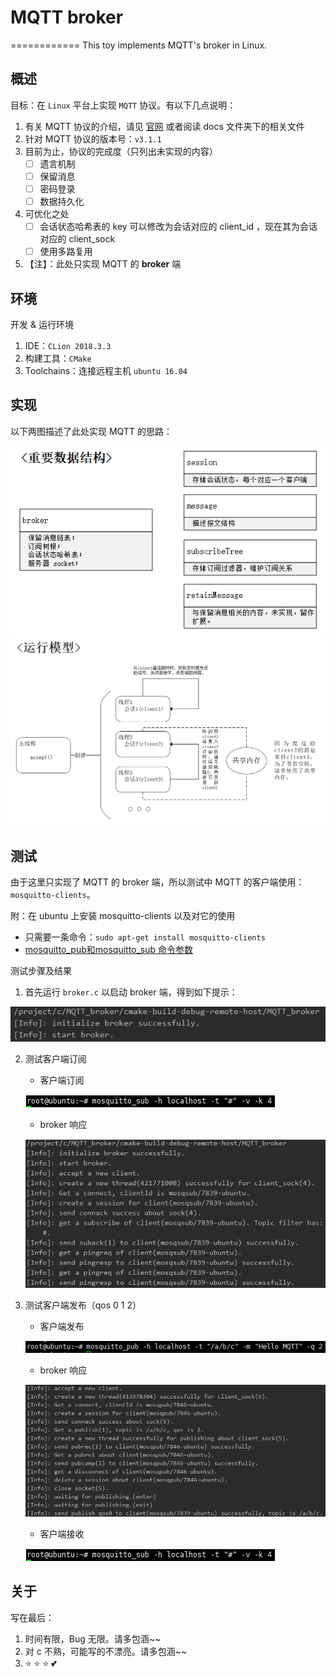 # MQTT broker
============
This toy implements MQTT's broker in Linux.

## 概述

目标：在 `Linux` 平台上实现 `MQTT` 协议。有以下几点说明：

1. 有关 MQTT 协议的介绍，请见 [官网](http://mqtt.org/ "MQTT") 或者阅读 docs 文件夹下的相关文件
2. 针对 MQTT 协议的版本号：`v3.1.1`
3. 目前为止，协议的完成度（只列出未实现的内容）
    - [ ] 遗言机制
    - [ ] 保留消息
    - [ ] 密码登录
    - [ ] 数据持久化
4. 可优化之处
    - [ ] 会话状态哈希表的 key 可以修改为会话对应的 client_id ，现在其为会话对应的 client_sock
    - [ ] 使用多路复用
5. 【注】：此处只实现 MQTT 的 **broker** 端

## 环境

开发 & 运行环境

1. IDE：`CLion 2018.3.3`
2. 构建工具：`CMake`
3. Toolchains：连接远程主机 `ubuntu 16.04`

## 实现

以下两图描述了此处实现 MQTT 的思路：

![data_structure](https://github.com/INotWant/Mqtt-broker/blob/master/docs/images/data_structure.png "重要数据结构")
![run_model](https://github.com/INotWant/Mqtt-broker/blob/master/docs/images/mqtt_run_model.png "运行模型")

## 测试

由于这里只实现了 MQTT 的 broker 端，所以测试中 MQTT 的客户端使用：`mosquitto-clients`。

附：在 ubuntu 上安装 mosquitto-clients 以及对它的使用
- 只需要一条命令：`sudo apt-get install mosquitto-clients`
- [mosquitto_pub和mosquitto_sub 命令参数](https://blog.csdn.net/yangbingzhou/article/details/51324471)

测试步骤及结果

1. 首先运行 `broker.c` 以启动 broker 端，得到如下提示：

![start_broker](https://github.com/INotWant/Mqtt-broker/blob/master/docs/images/start_broker.png "start_broker")

2. 测试客户端订阅
	- 客户端订阅
  
	![sub_1](https://github.com/INotWant/Mqtt-broker/blob/master/docs/images/sub_1.png "sub_1")
  
	- broker 响应
  
	![broker_1](https://github.com/INotWant/Mqtt-broker/blob/master/docs/images/broker_1.png "broker_1")
  
3. 测试客户端发布（qos 0 1 2）
	- 客户端发布
  
	![pub_2](https://github.com/INotWant/Mqtt-broker/blob/master/docs/images/pub_2.png "pub_2")
  
	- broker 响应
  
	![broker_2](https://github.com/INotWant/Mqtt-broker/blob/master/docs/images/broker_2.png "broker_2")
  
	- 客户端接收
  
	![sub_2](https://github.com/INotWant/Mqtt-broker/blob/master/docs/images/sub_1.png "sub_2")
  
## 关于

写在最后：

1. 时间有限，Bug 无限。请多包涵~~
2. 对 c 不熟，可能写的不漂亮。请多包涵~~
3. :star: :star: :star: :two_hearts:
